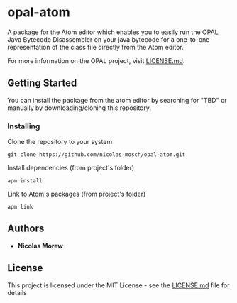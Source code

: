 # opal-atom

A package for the Atom editor which enables you to easily run the OPAL Java Bytecode Disassembler on your java bytecode for a one-to-one representation of the class file directly from the Atom editor.

For more information on the OPAL project, visit [LICENSE.md](http://www.opal-project.de/).

## Getting Started

You can install the package from the atom editor by searching for "TBD" or manually by downloading/cloning this repository.

### Installing

Clone the repository to your system

```
git clone https://github.com/nicolas-mosch/opal-atom.git
```

Install dependencies (from project's folder)

```
apm install
```

Link to Atom's packages (from project's folder)

```
apm link
```

## Authors

* **Nicolas Morew**

## License

This project is licensed under the MIT License - see the [LICENSE.md](LICENSE.md) file for details
